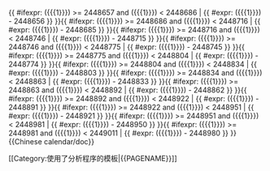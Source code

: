 <includeonly>{{ #ifexpr: ({{{1}}}) >= 2448657 and ({{{1}}}) < 2448686 | {{ #expr: ({{{1}}}) - 2448656 }} }}{{ #ifexpr: ({{{1}}}) >= 2448686 and ({{{1}}}) < 2448716 | {{ #expr: ({{{1}}}) - 2448685 }} }}{{ #ifexpr: ({{{1}}}) >= 2448716 and ({{{1}}}) < 2448746 | {{ #expr: ({{{1}}}) - 2448715 }} }}{{ #ifexpr: ({{{1}}}) >= 2448746 and ({{{1}}}) < 2448775 | {{ #expr: ({{{1}}}) - 2448745 }} }}{{ #ifexpr: ({{{1}}}) >= 2448775 and ({{{1}}}) < 2448804 | {{ #expr: ({{{1}}}) - 2448774 }} }}{{ #ifexpr: ({{{1}}}) >= 2448804 and ({{{1}}}) < 2448834 | {{ #expr: ({{{1}}}) - 2448803 }} }}{{ #ifexpr: ({{{1}}}) >= 2448834 and ({{{1}}}) < 2448863 | {{ #expr: ({{{1}}}) - 2448833 }} }}{{ #ifexpr: ({{{1}}}) >= 2448863 and ({{{1}}}) < 2448892 | {{ #expr: ({{{1}}}) - 2448862 }} }}{{ #ifexpr: ({{{1}}}) >= 2448892 and ({{{1}}}) < 2448922 | {{ #expr: ({{{1}}}) - 2448891 }} }}{{ #ifexpr: ({{{1}}}) >= 2448922 and ({{{1}}}) < 2448951 | {{ #expr: ({{{1}}}) - 2448921 }} }}{{ #ifexpr: ({{{1}}}) >= 2448951 and ({{{1}}}) < 2448981 | {{ #expr: ({{{1}}}) - 2448950 }} }}{{ #ifexpr: ({{{1}}}) >= 2448981 and ({{{1}}}) < 2449011 | {{ #expr: ({{{1}}}) - 2448980 }} }}</includeonly><noinclude>{{Chinese calendar/doc}}

[[Category:使用了分析程序的模板|{{PAGENAME}}]]

</noinclude>
